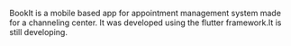 BookIt is a mobile based app for appointment management system made for a channeling center. It was developed using the flutter framework.It is still developing.
